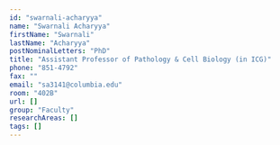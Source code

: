 ```yaml
---
id: "swarnali-acharyya"
name: "Swarnali Acharyya"
firstName: "Swarnali"
lastName: "Acharyya"
postNominalLetters: "PhD"
title: "Assistant Professor of Pathology & Cell Biology (in ICG)"
phone: "851-4792"
fax: ""
email: "sa3141@columbia.edu"
room: "402B"
url: []
group: "Faculty"
researchAreas: []
tags: []
---
```

